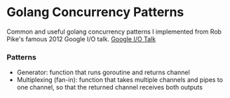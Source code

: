 # Golang Concurrency Patterns
Common and useful golang concurrency patterns I implemented from Rob Pike's famous 2012 Google I/O talk.
[Google I/O Talk](https://www.youtube.com/watch?v=f6kdp27TYZs&t=1021s)

### Patterns
- Generator: function that runs goroutine and returns channel
- Multiplexing (fan-in): function that takes multiple channels and pipes to one channel, so that the returned channel receives both outputs
